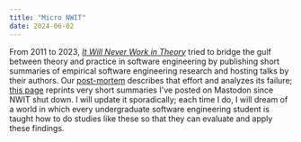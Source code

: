 ```yaml
---
title: "Micro NWIT"
date: 2024-06-02
---
```


From 2011 to 2023,
[*It Will Never Work in Theory*][nwit] tried to bridge the gulf between theory and practice in software engineering
by publishing short summaries of empirical software engineering research and hosting talks by their authors.
Our [post-mortem][postmortem] describes that effort and analyzes its failure;
[this page][nwit-page] reprints very short summaries I've posted on Mastodon since NWIT shut down.
I will update it sporadically;
each time I do,
I will dream of a world in which every undergraduate software engineering student
is taught how to do studies like these
so that they can evaluate and apply these findings.

[nwit]: https://neverworkintheory.org/
[nwit-page]: @root/ideas/nwit/
[postmortem]: https://www.computer.org/csdl/magazine/so/5555/01/10424425/1Ulj1Qa8tJ6
